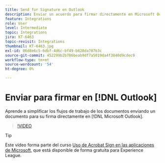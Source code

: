 ```yaml
---
title: Send for Signature en Outlook
description: Enviar un acuerdo para firmar directamente en Microsoft Outlook
feature: Integrations
role: User
level: Intermediate
topic: Integrations
jira: KT-6463
topic-revisit: Integrations
thumbnail: KT-6463.jpg
exl-id: 06d8e6c5-6dbf-4d6c-bf49-b620da707b3c
source-git-commit: 452299b2b786beab9df7a5019da4f3840d9cdec9
workflow-type: tm+mt
source-wordcount: '54'
ht-degree: 0%

---
```


# Enviar para firmar en [!DNL Outlook]

Aprende a simplificar los flujos de trabajo de los documentos enviando un documento para su firma directamente en [!DNL Microsoft Outlook].

>[!VIDEO](https://video.tv.adobe.com/v/37839?quality=12&learn=on&hidetitle=true)

>[!TIP]
>
>Este vídeo forma parte del curso [Uso de Acrobat Sign en las aplicaciones de Microsoft](https://experienceleague.adobe.com/?recommended=Sign-U-1-2020.2), que está disponible de forma gratuita para Experience League.
